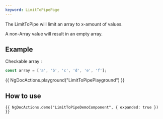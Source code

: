 ```yaml
---
keyword: LimitToPipePage
---
```


The LimitToPipe will limit an array to x-amount of values.

A non-Array value will result in an empty array.

## Example

Checkable array :

```typescript
const array = ['a', 'b', 'c', 'd', 'e', 'f'];
```

{{ NgDocActions.playground("LimitToPipePlayground") }}

## How to use

    {{ NgDocActions.demo("LimitToPipeDemoComponent", { expanded: true }) }}
